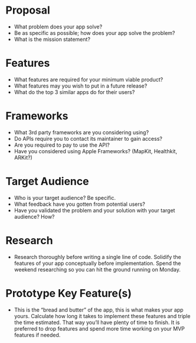 # Proposal

- What problem does your app solve?
- Be as specific as possible; how does your app solve the problem?
- What is the mission statement?

# Features

- What features are required for your minimum viable product?
- What features may you wish to put in a future release?
- What do the top 3 similar apps do for their users?

# Frameworks

- What 3rd party frameworks are you considering using?
- Do APIs require you to contact its maintainer to gain access?
- Are you required to pay to use the API?
- Have you considered using Apple Frameworks? (MapKit, Healthkit, ARKit?)

# Target Audience

- Who is your target audience? Be specific.
- What feedback have you gotten from potential users?
- Have you validated the problem and your solution with your target audience? How?

# Research

- Research thoroughly before writing a single line of code. Solidify the features of your app conceptually before implementation. Spend the weekend researching so you can hit the ground running on Monday.

# Prototype Key Feature(s)

- This is the “bread and butter” of the app, this is what makes your app yours. Calculate how long it takes to implement these features and triple the time estimated. That way you’ll have plenty of time to finish. It is preferred to drop features and spend more time working on your MVP features if needed.
